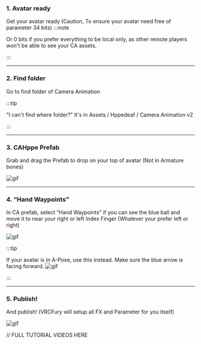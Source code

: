 
### 1. Avatar ready
Get your avatar ready (Caution, To ensure your avatar need free of parameter 34 bits)
:::note

Or 0 bits if you prefer everything to be local only, as other remote players won't be able to see your CA assets.

:::
___

### 2. Find folder
Go to find folder of Camera Animation

:::tip

"I can't find where folder?"
It's in Assets / Hppedeaf / Camera Animation v2

:::
___

### 3. CAHppe Prefab
Grab and drag the Prefab to drop on your top of avatar (Not in Armature bones)

![gif](@site/static/img/1.gif)
___

### 4. “Hand Waypoints”
In CA prefab, select “Hand Waypoints” if you can see the blue ball and move it to near your right or left Index Finger (Whatever your prefer left or right)

![gif](@site/static/img/2.gif)

:::tip

If your avatar is in A-Pose, use this instead. Make sure the blue arrow is facing forward.
![gif](@site/static/img/3.gif)

:::
___

### 5. Publish!
And publish! (VRCFury will setup all FX and Parameter for you itself)

![gif](@site/static/img/4.gif)

// FULL TUTORIAL VIDEOS HERE

